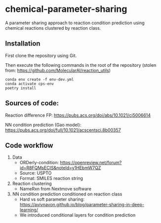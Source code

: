 # chemical-parameter-sharing
A parameter sharing approach to reaction condition prediction using chemical reactions clustered by reaction class.

## Installation

First clone the repository using Git.

Then execute the following commands in the root of the repository (stolen from: https://github.com/MolecularAI/reaction_utils)

    conda env create -f env-dev.yml
    conda activate cps-env
    poetry install
    
 ## Sources of code:
 Reaction difference FP: https://pubs.acs.org/doi/abs/10.1021/ci5006614
 
 NN condition prediction (Gao model): https://pubs.acs.org/doi/full/10.1021/acscentsci.8b00357

## Code workflow

1) Data
    - ORDerly-condition: https://openreview.net/forum?id=R8FQMsECIS&noteId=y1HEbmW7QZ
    - Source: USPTO
    - Format: SMILES reaction string
2) Reaction clustering
    - NameRxn from Nextmove software
3) NN condition prediction conditioned on reaction class
    - Hard vs soft parameter sharing: https://avivnavon.github.io/blog/parameter-sharing-in-deep-learning/
    - We introduced conditional layers for condition prediction
    
    



    
    
